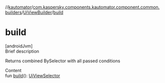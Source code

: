//[kautomator](../../index.md)/[com.kaspersky.components.kautomator.component.common.builders](../index.md)/[UiViewBuilder](index.md)/[build](build.md)



# build  
[androidJvm]  
Brief description  


Returns combined BySelector with all passed conditions

  
Content  
fun [build](build.md)(): [UiViewSelector](../-ui-view-selector/index.md)  




